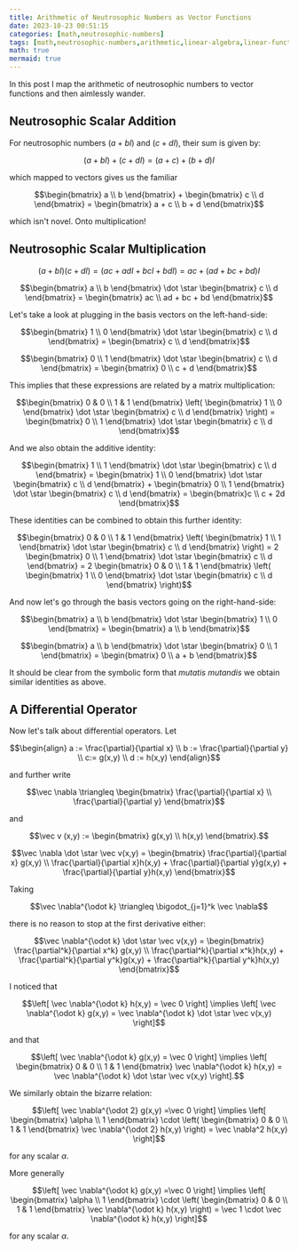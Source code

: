 ```yaml
---
title: Arithmetic of Neutrosophic Numbers as Vector Functions
date: 2023-10-23 00:51:15
categories: [math,neutrosophic-numbers]
tags: [math,neutrosophic-numbers,arithmetic,linear-algebra,linear-functional,differential-operator,vectors,vector-functions]
math: true
mermaid: true
---
```


In this post I map the arithmetic of neutrosophic numbers to vector functions and then aimlessly wander.

## Neutrosophic Scalar Addition

For neutrosophic numbers $(a+bI)$ and $(c+dI)$, their sum is given by:

$$(a+bI) + (c+dI) = (a+c)+(b+d)I$$

which mapped to vectors gives us the familiar

$$\begin{bmatrix} a \\ b \end{bmatrix} + \begin{bmatrix} c \\ d \end{bmatrix} = \begin{bmatrix} a + c \\ b + d \end{bmatrix}$$

which isn't novel. Onto multiplication!

## Neutrosophic Scalar Multiplication

$$(a+bI)(c+dI) = (ac + adI +bcI + bdI) = ac + (ad +bc + bd)I$$

$$\begin{bmatrix} a \\ b \end{bmatrix} \dot \star \begin{bmatrix} c \\ d \end{bmatrix} = \begin{bmatrix} ac \\ ad + bc + bd \end{bmatrix}$$

Let's take a look at plugging in the basis vectors on the left-hand-side:

$$\begin{bmatrix} 1 \\ 0 \end{bmatrix} \dot \star \begin{bmatrix} c \\ d \end{bmatrix} = \begin{bmatrix} c \\ d \end{bmatrix}$$

$$\begin{bmatrix} 0 \\ 1 \end{bmatrix} \dot \star \begin{bmatrix} c \\ d \end{bmatrix} = \begin{bmatrix} 0 \\ c + d \end{bmatrix}$$

This implies that these expressions are related by a matrix multiplication:

$$\begin{bmatrix} 0 & 0 \\ 1 & 1 \end{bmatrix} \left( \begin{bmatrix} 1 \\ 0 \end{bmatrix} \dot \star \begin{bmatrix} c \\ d \end{bmatrix} \right) = \begin{bmatrix} 0 \\ 1 \end{bmatrix} \dot \star \begin{bmatrix} c \\ d \end{bmatrix}$$

And we also obtain the additive identity:

$$\begin{bmatrix} 1 \\ 1 \end{bmatrix} \dot \star \begin{bmatrix} c \\ d \end{bmatrix} = \begin{bmatrix} 1 \\ 0 \end{bmatrix} \dot \star \begin{bmatrix} c \\ d \end{bmatrix} + \begin{bmatrix} 0 \\ 1 \end{bmatrix} \dot \star \begin{bmatrix} c \\ d \end{bmatrix} = \begin{bmatrix}c \\ c + 2d \end{bmatrix}$$

These identities can be combined to obtain this further identity:

$$\begin{bmatrix} 0 & 0 \\ 1 & 1 \end{bmatrix} \left( \begin{bmatrix} 1 \\ 1 \end{bmatrix} \dot \star \begin{bmatrix} c \\ d \end{bmatrix} \right) = 2 \begin{bmatrix} 0 \\ 1 \end{bmatrix} \dot \star \begin{bmatrix} c \\ d \end{bmatrix} = 2 \begin{bmatrix} 0 & 0 \\ 1 & 1 \end{bmatrix} \left( \begin{bmatrix} 1 \\ 0 \end{bmatrix} \dot \star \begin{bmatrix} c \\ d \end{bmatrix} \right)$$

And now let's go through the basis vectors going on the right-hand-side:

$$\begin{bmatrix} a \\ b \end{bmatrix} \dot \star \begin{bmatrix} 1 \\ 0 \end{bmatrix} = \begin{bmatrix} a \\ b \end{bmatrix}$$

$$\begin{bmatrix} a \\ b \end{bmatrix} \dot \star \begin{bmatrix} 0 \\ 1 \end{bmatrix} = \begin{bmatrix} 0 \\ a + b \end{bmatrix}$$

It should be clear from the symbolic form that *mutatis mutandis* we obtain similar identities as above.

## A Differential Operator

Now let's talk about differential operators. Let

$$\begin{align} a := \frac{\partial}{\partial x} \\ b := \frac{\partial}{\partial y} \\ c:= g(x,y) \\ d := h(x,y) \end{align}$$

and further write

$$\vec \nabla \triangleq \begin{bmatrix} \frac{\partial}{\partial x} \\ \frac{\partial}{\partial y} \end{bmatrix}$$

and 

$$\vec v (x,y) := \begin{bmatrix} g(x,y) \\ h(x,y) \end{bmatrix}.$$

$$\vec \nabla \dot \star \vec v(x,y) = \begin{bmatrix} \frac{\partial}{\partial x} g(x,y) \\ \frac{\partial}{\partial x}h(x,y) + \frac{\partial}{\partial y}g(x,y) + \frac{\partial}{\partial y}h(x,y) \end{bmatrix}$$

Taking

$$\vec \nabla^{\odot k} \triangleq \bigodot_{j=1}^k \vec \nabla$$

there is no reason to stop at the first derivative either:

$$\vec \nabla^{\odot k} \dot \star \vec v(x,y) = \begin{bmatrix} \frac{\partial^k}{\partial x^k} g(x,y) \\ \frac{\partial^k}{\partial x^k}h(x,y) + \frac{\partial^k}{\partial y^k}g(x,y) + \frac{\partial^k}{\partial y^k}h(x,y) \end{bmatrix}$$

I noticed that 

$$\left[ \vec \nabla^{\odot k} h(x,y) = \vec 0 \right] \implies \left[ \vec \nabla^{\odot k} g(x,y) = \vec \nabla^{\odot k} \dot \star \vec v(x,y) \right]$$

and that

$$\left[ \vec \nabla^{\odot k} g(x,y) = \vec 0 \right] \implies \left[ \begin{bmatrix} 0 & 0 \\ 1 & 1 \end{bmatrix} \vec \nabla^{\odot k} h(x,y) = \vec \nabla^{\odot k} \dot \star \vec v(x,y) \right].$$

We similarly obtain the bizarre relation:

$$\left[ \vec \nabla^{\odot 2} g(x,y) =\vec 0  \right] \implies \left[ \begin{bmatrix} \alpha \\ 1 \end{bmatrix} \cdot \left( \begin{bmatrix} 0 & 0 \\ 1 & 1 \end{bmatrix} \vec \nabla^{\odot 2} h(x,y) \right) = \vec \nabla^2 h(x,y) \right]$$

for any scalar $\alpha$.

More generally

$$\left[ \vec \nabla^{\odot k} g(x,y) =\vec 0  \right] \implies \left[ \begin{bmatrix} \alpha \\ 1 \end{bmatrix} \cdot \left( \begin{bmatrix} 0 & 0 \\ 1 & 1 \end{bmatrix} \vec \nabla^{\odot k} h(x,y) \right) = \vec 1 \cdot \vec \nabla^{\odot k} h(x,y) \right]$$

for any scalar $\alpha$.
